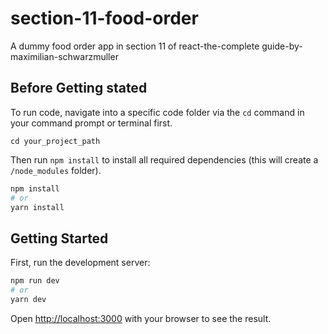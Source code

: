 # section-11-food-order

A dummy food order app in section 11 of react-the-complete guide-by-maximilian-schwarzmuller

## Before Getting stated

To run code, navigate into a specific code folder via the `cd` command in your command prompt or terminal first.

```
cd your_project_path
```

Then run `npm install` to install all required dependencies (this will create a `/node_modules` folder).

```bash
npm install
# or
yarn install
```

## Getting Started

First, run the development server:

```bash
npm run dev
# or
yarn dev
```

Open [http://localhost:3000](http://localhost:3000) with your browser to see the result.
